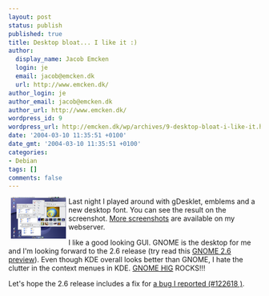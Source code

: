 ```yaml
---
layout: post
status: publish
published: true
title: Desktop bloat... I like it :)
author:
  display_name: Jacob Emcken
  login: je
  email: jacob@emcken.dk
  url: http://www.emcken.dk/
author_login: je
author_email: jacob@emcken.dk
author_url: http://www.emcken.dk/
wordpress_id: 9
wordpress_url: http://emcken.dk/wp/archives/9-desktop-bloat-i-like-it.html
date: '2004-03-10 11:35:51 +0100'
date_gmt: '2004-03-10 11:35:51 +0100'
categories:
- Debian
tags: []
comments: false
---
```

<a href="/public/media/nautilus_and_gdesklets.png" style='border:0;padding-left: 5px;padding-right: 5px;float: left;vertical-align: top'><img src='/public/media/nautilus_and_gdesklets.thumb.png' alt='' /></a> Last night I played around with gDesklet, emblems and a new desktop font. You can see the result on the screenshot. <a href="http://www.emcken.dk/screenshots/">More screenshots</a> are available on my webserver.

I like a good looking GUI. GNOME is the desktop for me and I'm looking forward to the 2.6 release (try read this <a href="http://www.gnomedesktop.org/article.php?sid=1685">GNOME 2.6 preview</a>). Even though KDE overall looks better than GNOME, I hate the clutter in the context menues in KDE. <a href="http://developer.gnome.org/projects/gup/hig/1.0/">GNOME <abbr title="Human Interface Guidelines">HIG</abbr></a> ROCKS!!!

Let's hope the 2.6 release includes a fix for <a href="http://bugzilla.gnome.org/show_bug.cgi?id=122618">a bug I reported (#122618 )</a>.

